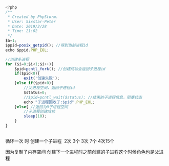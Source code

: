 ```javascript
<?php
/**
 * Created by PhpStorm.
 * User: Sixstar-Peter
 * Date: 2019/2/28
 * Time: 21:02
 */
$a=1;
$ppid=posix_getpid(); //得到当前进程id
echo $ppid.PHP_EOL;

//创建多进程
for ($i=0;$i<1;$i++){
    $pid=pcntl_fork(); //创建成功会返回子进程id
    if($pid<0){
        exit('创建失败');
    }else if($pid>0){
        //父进程空间，返回子进程id
        $status=0;
        //$pid=pcntl_wait($status); //结束的子进程信息，阻塞状态
        echo "子进程回收了:$pid".PHP_EOL;
    }else{ //返回为0子进程空间
        //子进程创建成功
        sleep(10);
    }
}
 
```

循环一次 时 创建一个子进程  2次 3个 3次 7个 4次15个

因为复制了内存空间 创建下一个进程时之前创建的子进程这个时候角色也是父进程